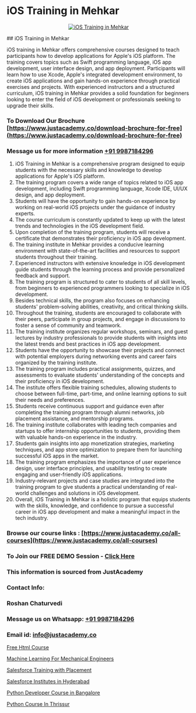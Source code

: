 # iOS Training in Mehkar

<p align="center">
  <a href="https://justacademy.co/course-detail/ios-training">
    <img src="https://justacademy.co/storage2/course_image/1676636008_course_image.webp" alt="iOS Training in Mehkar">
  </a>
</p>
## iOS Training in Mehkar

iOS training in Mehkar offers comprehensive courses designed to teach participants how to develop applications for Apple's iOS platform. The training covers topics such as Swift programming language, iOS app development, user interface design, and app deployment. Participants will learn how to use Xcode, Apple's integrated development environment, to create iOS applications and gain hands-on experience through practical exercises and projects. With experienced instructors and a structured curriculum, iOS training in Mehkar provides a solid foundation for beginners looking to enter the field of iOS development or professionals seeking to upgrade their skills.
### To Download Our Brochure [https://www.justacademy.co/download-brochure-for-free](https://www.justacademy.co/download-brochure-for-free)
### Message us for more information [+91 9987184296](https://api.whatsapp.com/send?phone=919987184296)
1) iOS Training in Mehkar is a comprehensive program designed to equip students with the necessary skills and knowledge to develop applications for Apple's iOS platform.
2) The training program covers a wide range of topics related to iOS app development, including Swift programming language, Xcode IDE, UI/UX design, and app deployment.
3) Students will have the opportunity to gain hands-on experience by working on real-world iOS projects under the guidance of industry experts.
4) The course curriculum is constantly updated to keep up with the latest trends and technologies in the iOS development field.
5) Upon completion of the training program, students will receive a certificate that demonstrates their proficiency in iOS app development.
6) The training institute in Mehkar provides a conducive learning environment with state-of-the-art facilities and resources to support students throughout their training.
7) Experienced instructors with extensive knowledge in iOS development guide students through the learning process and provide personalized feedback and support.
8) The training program is structured to cater to students of all skill levels, from beginners to experienced programmers looking to specialize in iOS development.
9) Besides technical skills, the program also focuses on enhancing students' problem-solving abilities, creativity, and critical thinking skills.
10) Throughout the training, students are encouraged to collaborate with their peers, participate in group projects, and engage in discussions to foster a sense of community and teamwork.
11) The training institute organizes regular workshops, seminars, and guest lectures by industry professionals to provide students with insights into the latest trends and best practices in iOS app development.
12) Students have the opportunity to showcase their projects and connect with potential employers during networking events and career fairs organized by the training institute.
13) The training program includes practical assignments, quizzes, and assessments to evaluate students' understanding of the concepts and their proficiency in iOS development.
14) The institute offers flexible training schedules, allowing students to choose between full-time, part-time, and online learning options to suit their needs and preferences.
15) Students receive continuous support and guidance even after completing the training program through alumni networks, job placement assistance, and mentorship programs.
16) The training institute collaborates with leading tech companies and startups to offer internship opportunities to students, providing them with valuable hands-on experience in the industry.
17) Students gain insights into app monetization strategies, marketing techniques, and app store optimization to prepare them for launching successful iOS apps in the market.
18) The training program emphasizes the importance of user experience design, user interface principles, and usability testing to create engaging and user-friendly iOS applications.
19) Industry-relevant projects and case studies are integrated into the training program to give students a practical understanding of real-world challenges and solutions in iOS development.
20) Overall, iOS Training in Mehkar is a holistic program that equips students with the skills, knowledge, and confidence to pursue a successful career in iOS app development and make a meaningful impact in the tech industry.

### Browse our course links : [https://www.justacademy.co/all-courses](https://www.justacademy.co/all-courses) 
### To Join our FREE DEMO Session - [Click Here](https://www.justacademy.co/register-for-course-demo)


### This information is sourced from JustAcademy
### Contact Info:
### Roshan Chaturvedi
### Message us on Whatsapp: [+91 9987184296](https://api.whatsapp.com/send?phone=919987184296)
### Email id: [info@justacademy.co](mailto:info@justacademy.co)
                
[Free Html Course](https://www.linkedin.com/pulse/free-html-course-justacademy-mumbai-wtu1c?trackingId=xibnT1WEhDS6W3MqJTgedA%3D%3D&lipi=urn%3Ali%3Apage%3Ad_flagship3_showcase_admin%3BrO72kZqIQGOMCosqCkrMnA%3D%3D)

[Machine Learning For Mechanical Engineers](https://www.linkedin.com/pulse/machine-learning-mechanical-engineers-zoiwe?trackingId=LQrOKfqNsJ0v5mf0sTQD6Q%3D%3D&lipi=urn%3Ali%3Apage%3Ad_flagship3_company_admin%3BbQ9qZFjkRLyS67kyvPtamg%3D%3D)

[Salesforce Training with Placement](https://medium.com/@justacademytraining/salesforce-training-with-placement-9bfd0125fb13)

[Salesforce Institutes in Hyderabad](https://medium.com/@justacademytraining/salesforce-institutes-in-hyderabad-05e1ddf44bde)

[Python Developer Course in Bangalore](https://justacademyin.github.io/justacademy/python-developer-course-in-bangalore)

[Python Course In Thrissur](https://justacademyin.github.io/justacademy/python-course-in-thrissur)

